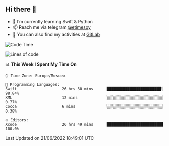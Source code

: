 ## Hi there 👋
- 🌱 I’m currently learning Swift & Python
- 📫 Reach me via telegram [@etimesoy](https://t.me/etimesoy/)
- 🦊 You can also find my activities at [GitLab](https://gitlab.com/etimesoy)

<!--START_SECTION:waka-->
![Code Time](http://img.shields.io/badge/Code%20Time-0%20secs-blue)

![Lines of code](https://img.shields.io/badge/From%20Hello%20World%20I%27ve%20Written-188%20Thousand%20lines%20of%20code-blue)

📊 **This Week I Spent My Time On** 

```text
⌚︎ Time Zone: Europe/Moscow

💬 Programming Languages: 
Swift                    26 hrs 30 mins      ████████████████████████░   98.84% 
XML                      12 mins             ░░░░░░░░░░░░░░░░░░░░░░░░░   0.77% 
Cocoa                    6 mins              ░░░░░░░░░░░░░░░░░░░░░░░░░   0.38%

🔥 Editors: 
Xcode                    26 hrs 49 mins      █████████████████████████   100.0%

```


 Last Updated on 21/06/2022 18:49:01 UTC
<!--END_SECTION:waka-->
